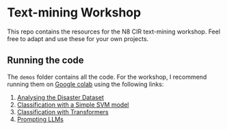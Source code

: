 # Text-mining Workshop
This repo contains the resources for the N8 CIR text-mining workshop. Feel free to adapt and use these for your own projects.

## Running the code

The `demos` folder contains all the code. For the workshop, I recommend running them on [Google colab](https://drive.google.com/drive/folders/11HZfv5ybtjjzXFslhv9Un-fxEfF2T9hs?usp=sharing) using the following links:

1. [Analysing the Disaster Dataset](https://colab.research.google.com/drive/1v7bGzIaPFqN8SC12IyoZMX27_GvI3SDM?usp=sharing)
2. [Classification with a Simple SVM model](https://colab.research.google.com/drive/1L_qranShl7iey6UwUZcqINwRCoJFbT9D?usp=sharing)
3. [Classification with Transformers](https://colab.research.google.com/drive/1wrxRoEQpKRHLfI_J2Wkgj8HHn2QZsUbR?usp=sharing)
4. [Prompting LLMs](https://colab.research.google.com/drive/1w7DksF3mh-rZuelR2_lrhZBBS5w7FQEO?usp=drive_link)

